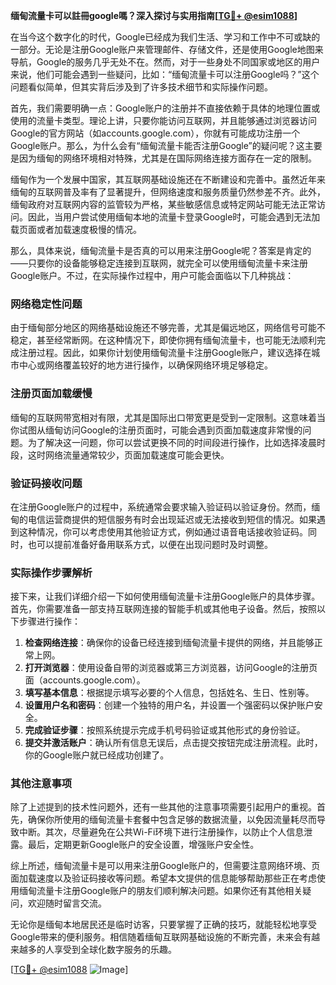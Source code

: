 **缅甸流量卡可以註冊google嗎？深入探讨与实用指南[[TG💪+ @esim1088](https://t.me/s/esim1088)]**

在当今这个数字化的时代，Google已经成为我们生活、学习和工作中不可或缺的一部分。无论是注册Google账户来管理邮件、存储文件，还是使用Google地图来导航，Google的服务几乎无处不在。然而，对于一些身处不同国家或地区的用户来说，他们可能会遇到一些疑问，比如：“缅甸流量卡可以注册Google吗？”这个问题看似简单，但其实背后涉及到了许多技术细节和实际操作问题。

首先，我们需要明确一点：Google账户的注册并不直接依赖于具体的地理位置或使用的流量卡类型。理论上讲，只要你能访问互联网，并且能够通过浏览器访问Google的官方网站（如accounts.google.com），你就有可能成功注册一个Google账户。那么，为什么会有“缅甸流量卡能否注册Google”的疑问呢？这主要是因为缅甸的网络环境相对特殊，尤其是在国际网络连接方面存在一定的限制。

缅甸作为一个发展中国家，其互联网基础设施还在不断建设和完善中。虽然近年来缅甸的互联网普及率有了显著提升，但网络速度和服务质量仍然参差不齐。此外，缅甸政府对互联网内容的监管较为严格，某些敏感信息或特定网站可能无法正常访问。因此，当用户尝试使用缅甸本地的流量卡登录Google时，可能会遇到无法加载页面或者加载速度极慢的情况。

那么，具体来说，缅甸流量卡是否真的可以用来注册Google呢？答案是肯定的——只要你的设备能够稳定连接到互联网，就完全可以使用缅甸流量卡来注册Google账户。不过，在实际操作过程中，用户可能会面临以下几种挑战：

### 网络稳定性问题

由于缅甸部分地区的网络基础设施还不够完善，尤其是偏远地区，网络信号可能不稳定，甚至经常断网。在这种情况下，即使你拥有缅甸流量卡，也可能无法顺利完成注册过程。因此，如果你计划使用缅甸流量卡注册Google账户，建议选择在城市中心或网络覆盖较好的地方进行操作，以确保网络环境足够稳定。

### 注册页面加载缓慢

缅甸的互联网带宽相对有限，尤其是国际出口带宽更是受到一定限制。这意味着当你试图从缅甸访问Google的注册页面时，可能会遇到页面加载速度非常慢的问题。为了解决这一问题，你可以尝试更换不同的时间段进行操作，比如选择凌晨时段，这时网络流量通常较少，页面加载速度可能会更快。

### 验证码接收问题

在注册Google账户的过程中，系统通常会要求输入验证码以验证身份。然而，缅甸的电信运营商提供的短信服务有时会出现延迟或无法接收到短信的情况。如果遇到这种情况，你可以考虑使用其他验证方式，例如通过语音电话接收验证码。同时，也可以提前准备好备用联系方式，以便在出现问题时及时调整。

### 实际操作步骤解析

接下来，让我们详细介绍一下如何使用缅甸流量卡注册Google账户的具体步骤。首先，你需要准备一部支持互联网连接的智能手机或其他电子设备。然后，按照以下步骤进行操作：

1. **检查网络连接**：确保你的设备已经连接到缅甸流量卡提供的网络，并且能够正常上网。
2. **打开浏览器**：使用设备自带的浏览器或第三方浏览器，访问Google的注册页面（accounts.google.com）。
3. **填写基本信息**：根据提示填写必要的个人信息，包括姓名、生日、性别等。
4. **设置用户名和密码**：创建一个独特的用户名，并设置一个强密码以保护账户安全。
5. **完成验证步骤**：按照系统提示完成手机号码验证或其他形式的身份验证。
6. **提交并激活账户**：确认所有信息无误后，点击提交按钮完成注册流程。此时，你的Google账户就已经成功创建了。

### 其他注意事项

除了上述提到的技术性问题外，还有一些其他的注意事项需要引起用户的重视。首先，确保你所使用的缅甸流量卡套餐中包含足够的数据流量，以免因流量耗尽而导致中断。其次，尽量避免在公共Wi-Fi环境下进行注册操作，以防止个人信息泄露。最后，定期更新Google账户的安全设置，增强账户安全性。

综上所述，缅甸流量卡是可以用来注册Google账户的，但需要注意网络环境、页面加载速度以及验证码接收等问题。希望本文提供的信息能够帮助那些正在考虑使用缅甸流量卡注册Google账户的朋友们顺利解决问题。如果你还有其他相关疑问，欢迎随时留言交流。

无论你是缅甸本地居民还是临时访客，只要掌握了正确的技巧，就能轻松地享受Google带来的便利服务。相信随着缅甸互联网基础设施的不断完善，未来会有越来越多的人享受到全球化数字服务的乐趣。

[[TG💪+ @esim1088](https://t.me/s/esim1088) ![Image](https://i.postimg.cc/4NQfJmqS/Snipaste-2025-05-13-00-14-12.png)]